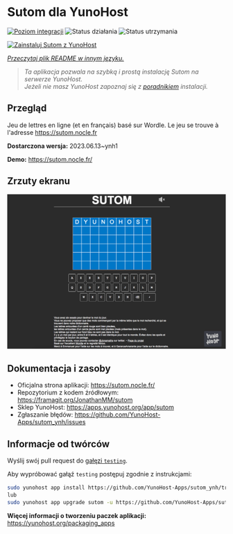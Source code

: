 <!--
To README zostało automatycznie wygenerowane przez <https://github.com/YunoHost/apps/tree/master/tools/readme_generator>
Nie powinno być ono edytowane ręcznie.
-->

# Sutom dla YunoHost

[![Poziom integracji](https://apps.yunohost.org/badge/integration/sutom)](https://ci-apps.yunohost.org/ci/apps/sutom/)
![Status działania](https://apps.yunohost.org/badge/state/sutom)
![Status utrzymania](https://apps.yunohost.org/badge/maintained/sutom)

[![Zainstaluj Sutom z YunoHost](https://install-app.yunohost.org/install-with-yunohost.svg)](https://install-app.yunohost.org/?app=sutom)

*[Przeczytaj plik README w innym języku.](./ALL_README.md)*

> *Ta aplikacja pozwala na szybką i prostą instalację Sutom na serwerze YunoHost.*  
> *Jeżeli nie masz YunoHost zapoznaj się z [poradnikiem](https://yunohost.org/install) instalacji.*

## Przegląd

Jeu de lettres en ligne (et en français) basé sur Wordle. Le jeu se trouve à l'adresse https://sutom.nocle.fr


**Dostarczona wersja:** 2023.06.13~ynh1

**Demo:** <https://sutom.nocle.fr/>

## Zrzuty ekranu

![Zrzut ekranu z Sutom](./doc/screenshots/screenshot.png)

## Dokumentacja i zasoby

- Oficjalna strona aplikacji: <https://sutom.nocle.fr/>
- Repozytorium z kodem źródłowym: <https://framagit.org/JonathanMM/sutom>
- Sklep YunoHost: <https://apps.yunohost.org/app/sutom>
- Zgłaszanie błędów: <https://github.com/YunoHost-Apps/sutom_ynh/issues>

## Informacje od twórców

Wyślij swój pull request do [gałęzi `testing`](https://github.com/YunoHost-Apps/sutom_ynh/tree/testing).

Aby wypróbować gałąź `testing` postępuj zgodnie z instrukcjami:

```bash
sudo yunohost app install https://github.com/YunoHost-Apps/sutom_ynh/tree/testing --debug
lub
sudo yunohost app upgrade sutom -u https://github.com/YunoHost-Apps/sutom_ynh/tree/testing --debug
```

**Więcej informacji o tworzeniu paczek aplikacji:** <https://yunohost.org/packaging_apps>
